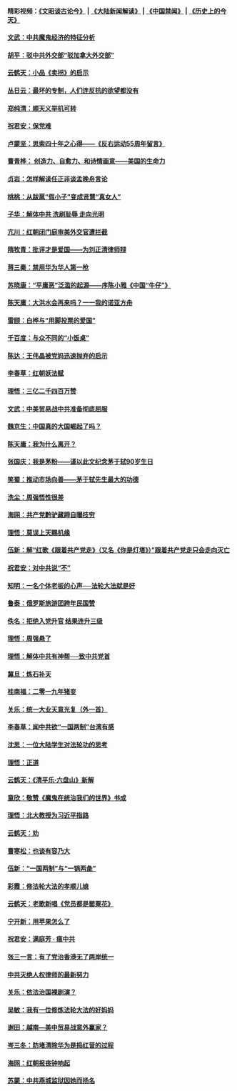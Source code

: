 #### 精彩视频：[《文昭谈古论今》](https://github.com/gfw-breaker/wenzhao/blob/master/README.md?t=01200631) | [《大陆新闻解读》](https://github.com/gfw-breaker/ntdtv-comedy/blob/master/README.md?t=01200631) | [《中国禁闻》](https://github.com/gfw-breaker/ntdtv-news/blob/master/README.md?t=01200631) | [《历史上的今天》](https://github.com/gfw-breaker/today-in-history/blob/master/README.md?t=01200631) 

#### [文武：中共魔鬼经济的特征分析](../pages/nsc993/n10987387.md?t=01200631) 

#### [胡平：驳中共外交部“驳加拿大外交部”](../pages/nsc993/n10987378.md?t=01200631) 

#### [云鹤天：小品《卖拐》的启示](../pages/nsc993/n10984392.md?t=01200631) 

#### [丛日云：最坏的专制，人们连反抗的欲望都没有](../pages/nsc993/n10984377.md?t=01200631) 

#### [郑纯清：顺天义举机可转](../pages/nsc993/n10984369.md?t=01200631) 

#### [祝君安：保党难](../pages/nsc993/n10984362.md?t=01200631) 

#### [卢蒙坚：思索四十年之心得——《反右运动55周年留言》](../pages/nsc993/n10984355.md?t=01200631) 

#### [曹青桦： 创造力、自愈力、和诗情画意——美国的生命力](../pages/nsc993/n10984216.md?t=01200631) 

#### [贞岩：怎样解读任正非谈孟晚舟言论](../pages/nsc993/n10984650.md?t=01200631) 

#### [桃桃：从跋扈“假小子”变成贤慧“真女人”](../pages/nsc993/n10984416.md?t=01200631) 

#### [子华：解体中共 洗刷耻辱 走向光明](../pages/nsc993/n10984019.md?t=01200631) 

#### [亢川：红朝闭门庭审美外交官遭拦截](../pages/nsc993/n10984050.md?t=01200631) 

#### [隋牧青：批评才是爱国——为刘正清律师辩](../pages/nsc993/n10983057.md?t=01200631) 

#### [蒋三秦：禁用华为华人第一枪](../pages/nsc993/n10982973.md?t=01200631) 

#### [苏晓康：“平庸恶”泛滥的起源——序陈小雅《中国“牛仔”》](../pages/nsc993/n10982008.md?t=01200631) 

#### [陈天庸：大洪水会再来吗？一一我的诺亚方舟](../pages/nsc993/n10981086.md?t=01200631) 

#### [雷颐：白桦与“用脚投票的爱国”](../pages/nsc993/n10981048.md?t=01200631) 

#### [千百度：与众不同的“小饭桌”](../pages/nsc993/n10978639.md?t=01200631) 

#### [陈达：王伟晶被党妈迅速抛弃的启示](../pages/nsc993/n10976450.md?t=01200631) 

#### [李春草：红朝妖法赋](../pages/nsc993/n10976387.md?t=01200631) 

#### [理悟：三亿二千四百万赞](../pages/nsc993/n10975966.md?t=01200631) 

#### [文武：中美贸易战中共准备彻底屈服](../pages/nsc993/n10974571.md?t=01200631) 

#### [魏京生：中国真的大国崛起了吗？](../pages/nsc993/n10974530.md?t=01200631) 

#### [陈天庸：我为什么离开？](../pages/nsc993/n10974493.md?t=01200631) 

#### [张国庆：我是茅粉——谨以此文纪念茅于轼90岁生日](../pages/nsc993/n10974477.md?t=01200631) 

#### [笑蜀：推动市场向善——茅于轼先生最大的功德](../pages/nsc993/n10974451.md?t=01200631) 

#### [洗尘：周强悟性很差](../pages/nsc993/n10973701.md?t=01200631) 

#### [海网：共产党黔驴藏蹄自曝技穷](../pages/nsc993/n10969562.md?t=01200631) 

#### [理悟：莫误上天赐机缘](../pages/nsc993/n10969514.md?t=01200631) 

#### [伍新：解“红歌《跟着共产党走》（又名《你是灯塔》）”跟着共产党走只会走向灭亡](../pages/nsc993/n10969074.md?t=01200631) 

#### [祝君安：对中共说“不”](../pages/nsc993/n10968464.md?t=01200631) 

#### [知明：一名个体老板的心声──法轮大法就是好](../pages/nsc993/n10967473.md?t=01200631) 

#### [鲁泰：俄罗斯旅游团跨年民国赞](../pages/nsc993/n10967035.md?t=01200631) 

#### [佚名：拒绝入党升官  结果连升三级](../pages/nsc993/n10965069.md?t=01200631) 

#### [理悟：周强悬了](../pages/nsc993/n10965044.md?t=01200631) 

#### [理悟：解体中共有神帮──致中共党首](../pages/nsc993/n10963824.md?t=01200631) 

#### [冀旦：炼石补天](../pages/nsc993/n10963818.md?t=01200631) 

#### [桂南福：二零一九年猪变](../pages/nsc993/n10963774.md?t=01200631) 

#### [关乐：统一大业天意光复（外一首）](../pages/nsc993/n10963765.md?t=01200631) 

#### [李春草：闻中共欲“一国两制”台湾有感](../pages/nsc993/n10963761.md?t=01200631) 

#### [沈思：一位大陆学生对法轮功的思考](../pages/nsc993/n10960706.md?t=01200631) 

#### [理悟：正道](../pages/nsc993/n10960529.md?t=01200631) 

#### [云鹤天：《清平乐‧六盘山》新解](../pages/nsc993/n10959258.md?t=01200631) 

#### [童欣：敬赞《魔鬼在统治我们的世界》书成](../pages/nsc993/n10959244.md?t=01200631) 

#### [理悟：北大教授为习近平指路](../pages/nsc993/n10959234.md?t=01200631) 

#### [云鹤天：劝](../pages/nsc993/n10959226.md?t=01200631) 

#### [曹寒松：也谈有容乃大](../pages/nsc993/n10959191.md?t=01200631) 

#### [伍新：“一国两制”与“一锅两彘”](../pages/nsc993/n10958297.md?t=01200631) 

#### [彩霞：修法轮大法的孝顺儿媳](../pages/nsc993/n10958333.md?t=01200631) 

#### [云鹤天：老歌新唱《党员都是罂粟花》](../pages/nsc993/n10958225.md?t=01200631) 

#### [宁开新：用苹果怎么了](../pages/nsc993/n10955962.md?t=01200631) 

#### [祝君安：满庭芳 · 瘟中共](../pages/nsc993/n10955949.md?t=01200631) 

#### [张三一言：有了党治香港无了两岸统一](../pages/nsc993/n10955943.md?t=01200631) 

#### [中共灭绝人权律师的最新努力](../pages/nsc993/n10954725.md?t=01200631) 

#### [关乐：依法治国裸剧演？](../pages/nsc993/n10952420.md?t=01200631) 

#### [吴敏：我有一位修炼法轮大法的好妈妈](../pages/nsc993/n10952484.md?t=01200631) 

#### [谢田：越南—美中贸易战意外赢家？](../pages/nsc993/n10940351.md?t=01200631) 

#### [岑三冬：防堵清除华为是捣红营的过程](../pages/nsc993/n10952342.md?t=01200631) 

#### [海网：红朝报丧钟响起](../pages/nsc993/n10951480.md?t=01200631) 

#### [苏蒙：中共燕城监狱因她而扬名](../pages/nsc993/n10951476.md?t=01200631) 

